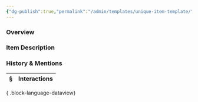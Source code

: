 ```yaml
---
{"dg-publish":true,"permalink":"/admin/templates/unique-item-template/","hide":true,"updated":"2025-07-03T21:44:42.655+01:00"}
---
```


### Overview


### Item Description


### History & Mentions
| § | Interactions |
| - | ------------ |

{ .block-language-dataview}